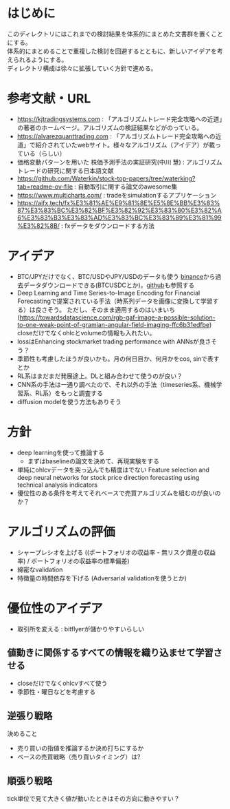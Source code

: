 # はじめに
このディレクトリにはこれまでの検討結果を体系的にまとめた文書群を置くことにする。  
体系的にまとめることで重複した検討を回避するとともに、新しいアイデアを考えられるようにする。  
ディレクトリ構成は徐々に拡張していく方針で進める。

# 参考文献・URL
- https://kjtradingsystems.com : 「アルゴリズムトレード完全攻略への近道」の著者のホームページ。アルゴリズムの検証結果などがのっている。
- https://alvarezquanttrading.com : 「アルゴリズムトレード完全攻略への近道」で紹介されていたwebサイト。様々なアルゴリズム（アイデア）が載っている（らしい）
- 価格変動パターンを用いた 株価予測手法の実証研究(中川 慧) : アルゴリズムトレードの研究に関する日本語文献
- https://github.com/Waterkin/stock-top-papers/tree/waterking?tab=readme-ov-file : 自動取引に関する論文のawesome集
- https://www.multicharts.com/ : tradeをsimulationするアプリケーション
- https://aifx.tech/fx%E3%81%AE%E9%81%8E%E5%8E%BB%E3%83%87%E3%83%BC%E3%82%BF%E3%82%92%E3%83%80%E3%82%A6%E3%83%B3%E3%83%AD%E3%83%BC%E3%83%89%E3%81%99%E3%82%8B/ : fxデータをダウンロードする方法

# アイデア
- BTC/JPYだけでなく、BTC/USDやJPY/USDのデータも使う
  [binance](https://data.binance.vision/?prefix=data/spot/daily/trades/)から過去データダウンロードできる(BTCUSDCとか)。[github](https://github.com/binance/binance-public-data/)も参照する
- Deep Learning and Time Series-to-Image Encoding for Financial Forecastingで提案されている手法（時系列データを画像に変換して学習する）は良さそう。
  ただし、そのまま適用するのはいまいち(https://towardsdatascience.com/rgb-gaf-image-a-possible-solution-to-one-weak-point-of-gramian-angular-field-imaging-ffc6b31edfbe)
  closeだけでなくohlcとvolumeの情報も入れたい。
- lossはEnhancing stockmarket trading performance with ANNsが良さそう？
- 季節性も考慮したほうが良いかも。月の何日目か、何月かをcos, sinで表すとか
- RL系はまだまだ発展途上。DLと組み合わせて使うのが良い？
- CNN系の手法は一通り調べたので、それ以外の手法（timeseries系、機械学習系、RL系）をもっと調査する
- diffusion modelを使う方法もありそう

# 方針
- deep learningを使って推論する
  - まずはbaselineの論文を決めて、再現実験をする
- 単純にohlcvデータを突っ込んでも精度はでない
  Feature selection and deep neural networks for stock price direction forecasting using technical analysis indicators
- 優位性のある条件を考えてそれベースで売買アルゴリズムを組むのが良いのか？


# アルゴリズムの評価
- シャープレシオを上げる ((ポートフォリオの収益率 - 無リスク資産の収益率) / ポートフォリオの収益率の標準偏差)
- 綿密なvalidation
- 特徴量の時間依存を下げる (Adversarial validationを使うとか)


# 優位性のアイデア
- 取引所を変える : bitflyerが儲かりやすいらしい

## 値動きに関係するすべての情報を織り込ませて学習させる
- closeだけでなくohlcvすべて使う
- 季節性・曜日などを考慮する

## 逆張り戦略
決めること
- 売り買いの指値を推論するか決め打ちにするか
- ベースの売買戦略（売り買いタイミング）は?


## 順張り戦略
tick単位で見て大きく値が動いたときはその方向に動きやすい？

